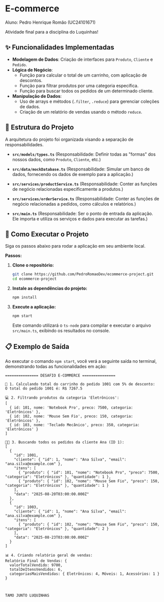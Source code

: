 # E-commerce
Aluno: Pedro Henrique Romão (UC24101671)

Atividade final para a disciplina do Luquinhas!


## ✨ Funcionalidades Implementadas

-   **Modelagem de Dados**: Criação de interfaces para `Produto`, `Cliente` e `Pedido`.
-   **Lógica de Negócio**:
    -   Função para calcular o total de um carrinho, com aplicação de descontos.
    -   Função para filtrar produtos por uma categoria específica.
    -   Função para buscar todos os pedidos de um determinado cliente.
-   **Manipulação de Dados**:
    -   Uso de arrays e métodos (`.filter`, `.reduce`) para gerenciar coleções de dados.
    -   Criação de um relatório de vendas usando o método `reduce`.

## 📂 Estrutura do Projeto

A arquitetura do projeto foi organizada visando a separação de responsabilidades.

* **`src/models/types.ts`**
    (Responsabilidade: Definir todas as "formas" dos nossos dados, como `Produto`, `Cliente`, etc.)

* **`src/data/mockDatabase.ts`**
    (Responsabilidade: Simular um banco de dados, fornecendo os dados de exemplo para a aplicação.)

* **`src/services/productService.ts`**
    (Responsabilidade: Conter as funções de negócio relacionadas especificamente a produtos.)

* **`src/services/orderService.ts`**
    (Responsabilidade: Conter as funções de negócio relacionadas a pedidos, como cálculos e relatórios.)

* **`src/main.ts`**
    (Responsabilidade: Ser o ponto de entrada da aplicação. Ele importa e utiliza os serviços e dados para executar as tarefas.)

## 🚀 Como Executar o Projeto

Siga os passos abaixo para rodar a aplicação em seu ambiente local.

**Passos:**

1.  **Clone o repositório:**
    ```bash
    git clone https://github.com/PedroRomaoDev/ecommerce-project.git
    cd ecommerce-project
    ```

2.  **Instale as dependências do projeto:**
    ```bash
    npm install
    ```

3.  **Execute a aplicação:**
    ```bash
    npm start
    ```
    Este comando utilizará o `ts-node` para compilar e executar o arquivo `src/main.ts`, exibindo os resultados no console.

## 📋 Exemplo de Saída

Ao executar o comando `npm start`, você verá a seguinte saída no terminal, demonstrando todas as funcionalidades em ação:

```console
=============== DESAFIO E-COMMERCE ===============

🛒 1. Calculando total do carrinho do pedido 1001 com 5% de desconto:
O total do pedido 1001 é: R$ 7267.5

💻 2. Filtrando produtos da categoria 'Eletrônicos':
[
  { id: 101, nome: 'Notebook Pro', preco: 7500, categoria: 'Eletrônicos' },
  { id: 102, nome: 'Mouse Sem Fio', preco: 150, categoria: 'Eletrônicos' },
  { id: 103, nome: 'Teclado Mecânico', preco: 350, categoria: 'Eletrônicos' }
]

👩‍💼 3. Buscando todos os pedidos da cliente Ana (ID 1):
[
  {
    "id": 1001,
    "cliente": { "id": 1, "nome": "Ana Silva", "email": "ana.silva@example.com" },
    "itens": [
      { "produto": { "id": 101, "nome": "Notebook Pro", "preco": 7500, "categoria": "Eletrônicos" }, "quantidade": 1 },
      { "produto": { "id": 102, "nome": "Mouse Sem Fio", "preco": 150, "categoria": "Eletrônicos" }, "quantidade": 1 }
    ],
    "data": "2025-08-20T03:00:00.000Z"
  },
  {
    "id": 1003,
    "cliente": { "id": 1, "nome": "Ana Silva", "email": "ana.silva@example.com" },
    "itens": [
      { "produto": { "id": 102, "nome": "Mouse Sem Fio", "preco": 150, "categoria": "Eletrônicos" }, "quantidade": 2 }
    ],
    "data": "2025-08-23T03:00:00.000Z"
  }
]

📊 4. Criando relatório geral de vendas:
Relatório Final de Vendas: {
  valorTotalVendido: 9700,
  totalDeItensVendidos: 6,
  categoriasMaisVendidas: { Eletrônicos: 4, Móveis: 1, Acessórios: 1 }
}



TAMO JUNTO LUQUINHAS